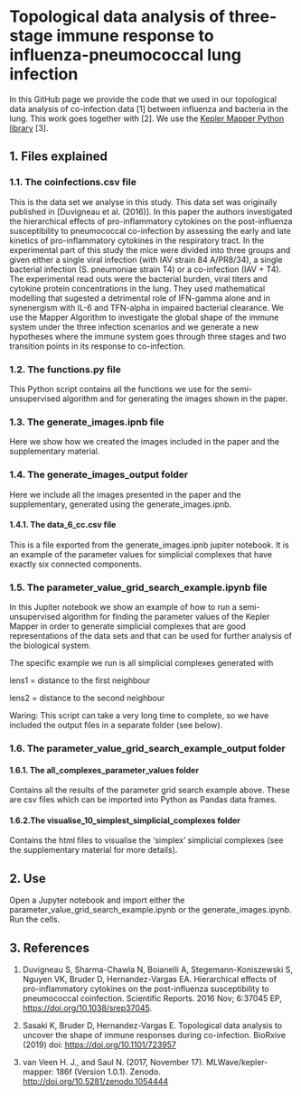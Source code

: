 # Topological data analysis of three-stage immune response to influenza-pneumococcal lung infection

In this GitHub page we provide the code that we used in our topological data analysis of co-infection data [1] between influenza and bacteria in the lung. This work goes together with [2]. We use the [Kepler Mapper Python library](https://kepler-mapper.scikit-tda.org) [3].


## 1. Files explained

### 1.1. The coinfections.csv file
This is the data set we analyse in this study. This data set was originally published in [Duvigneau et al. (2016)]. In this paper  the authors investigated the hierarchical effects of pro-inflammatory cytokines on the post-influenza susceptibility to pneumococcal co-infection by assessing the early and late kinetics of pro-inflammatory cytokines in the respiratory tract. In the experimental part of this study the mice were divided into three groups and given either a single viral infection (with IAV strain 84 A/PR8/34), a single bacterial infection (S. pneumoniae strain T4) or a co-infection (IAV + T4). The experimental read outs were the bacterial burden, viral titers and cytokine protein concentrations in the lung. They used mathematical modelling that sugested a detrimental role of IFN-gamma alone and in synenergism with IL-6 and TFN-alpha in impaired bacterial clearance. We use the Mapper Algorithm to investigate the global shape of the immune system under the three infection scenarios and we generate a new hypotheses where the immune system goes through three stages and two transition points in its response to co-infection. 

### 1.2. The functions.py file
This Python script contains all the functions we use for the semi-unsupervised algorithm and for generating the images shown in the paper.


### 1.3. The generate_images.ipnb file
Here we show how we created the images included in the paper and the supplementary material.

### 1.4. The generate_images_output folder
Here we include all the images presented in the paper and the supplementary, generated using the generate_images.ipnb.

#### 1.4.1. The data_6_cc.csv file
This is a file exported from the generate_images.ipnb jupiter notebook. It is an example of the parameter values for simplicial complexes that have exactly six connected components.

### 1.5. The parameter_value_grid_search_example.ipynb file
In this Jupiter notebook we show an example of how to run a semi-unsupervised algorithm for finding the parameter values of the Kepler Mapper in order to generate simplicial complexes that are good representations of the data sets and that can be used for further analysis of the biological system.

The specific example we run is all simplicial complexes generated with 

lens1 = distance to the first neighbour

lens2 = distance to the second neighbour

Waring: This script can take a very long time to complete, so we have included the output files in a separate folder (see below).

### 1.6. The parameter_value_grid_search_example_output folder

#### 1.6.1. The all_complexes_parameter_values folder 
Contains all the results of the parameter grid search example above. These are csv files which can be imported into Python as Pandas data frames.

#### 1.6.2.The visualise_10_simplest_simplicial_complexes folder 
Contains the html files to visualise the ‘simplex’ simplicial complexes (see the supplementary material for more details).


## 2. Use

Open a Jupyter notebook and import either the parameter_value_grid_search_example.ipynb or the generate_images.ipynb. Run the cells.



## 3. References

1. Duvigneau S, Sharma-Chawla N, Boianelli A, Stegemann-Koniszewski S, Nguyen VK, Bruder D, Hernandez-Vargas EA. Hierarchical effects of pro-inflammatory cytokines on the post-influenza susceptibility to pneumococcal coinfection. Scientific Reports. 2016 Nov; 6:37045 EP, https://doi.org/10.1038/srep37045.

2. Sasaki K, Bruder D, Hernandez-Vargas E. Topological data analysis to uncover the shape of immune responses during co-infection. BioRxive (2019) doi: https://doi.org/10.1101/723957

3. van Veen H. J., and Saul N. (2017, November 17). MLWave/kepler-mapper: 186f (Version 1.0.1). Zenodo. http://doi.org/10.5281/zenodo.1054444
